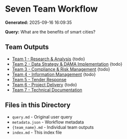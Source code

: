 # Seven Team Workflow

**Generated:** 2025-09-16 16:09:35

**Query:** What are the benefits of smart cities?

## Team Outputs

- [Team 1 - Research & Analysis](./team_1_-_research_and_analysis.md) {todo}
- [Team 2 - Data Strategy & DAMA Implementation](./team_2_-_data_strategy_and_dama_implementation.md) {todo}
- [Team 3 - Compliance & Risk Management](./team_3_-_compliance_and_risk_management.md) {todo}
- [Team 4 - Information Management](./team_4_-_information_management.md) {todo}
- [Team 5 - Tender Response](./team_5_-_tender_response.md)
- [Team 6 - Project Delivery](./team_6_-_project_delivery.md) {todo}
- [Team 7 - Technical Documentation](./team_7_-_technical_documentation.md)

## Files in this Directory

- `query.md` - Original user query
- `metadata.json` - Workflow metadata
- `{team_name}.md` - Individual team outputs
- `index.md` - This index file
